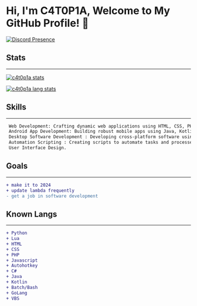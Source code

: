 # Hi, I'm C4T0P1A, Welcome to My GitHub Profile! 👋


[![Discord Presence](https://lanyard.cnrad.dev/api/1118743626751676537)](https://discord.com/users/1118743626751676537)

## Stats
---
[![c4t0p1a stats](https://github-readme-stats.vercel.app/api/?username=C4T0P1A&count_private=true&theme=tokyonight&showicons=true)]()

[![c4t0p1a lang stats](https://github-readme-stats.vercel.app/api/top-langs/?username=C4T0P1A&langs_count=5&theme=tokyonight)]()

## Skills
---
```diff
 Web Development: Crafting dynamic web applications using HTML, CSS, PHP, JavaScript.
 Android App Development: Building robust mobile apps using Java, Kotlin, or lua.
 Desktop Software Development : Developing cross-platform software using Kotlin, C#, Visual Basic, and Lua.
 Automation Scripting : Creating scripts to automate tasks and processes (e.g., Shell, Python, Batch, AHK).
 User Interface Design.
```

## Goals
---
```diff
+ make it to 2024
+ update lambda frequently
- get a job in software development
```

## Known Langs
---
```diff
+ Python
+ Lua
+ HTML
+ CSS
+ PHP
+ Javascript
+ Autohotkey
+ C#
+ Java
+ Kotlin 
+ Batch/Bash
+ GoLang
+ VBS
```
